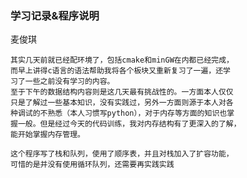 ### 学习记录&程序说明

麦俊琪

    其实几天前就已经配环境了，包括cmake和minGW在内都已经完成，
    而早上讲得c语言的语法帮助我将各个板块又重新复习了一遍，还学
    习了一些之前没有学习的内容。
    至于下午的数据结构内容则是这几天最有挑战性的。一方面本人仅仅
    只是了解过一些基本知识，没有实践过，另外一方面则源于本人对各
    种调试的不熟悉（本人习惯写python），对于内存等方面的知识也掌
    握一般。但是经过今天的代码训练，我对内存结构有了更深入的了解，
    能开始掌握内存管理。

    这个程序写了栈和队列，使用了顺序表，并且对栈加入了扩容功能，
    可惜的是并没有使用循环队列，还需要再实践实践
